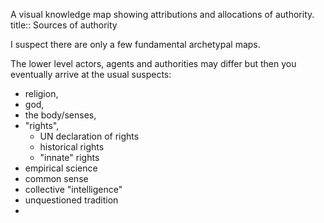 A visual knowledge map showing attributions and allocations of authority. 
title:: Sources of authority

I suspect there are only a few fundamental archetypal maps. 

The lower level actors, agents and authorities may differ but then you eventually arrive at the usual suspects:

- religion,
- god,
- the body/senses,
- "rights",
	- UN declaration of rights
	- historical rights
	- "innate" rights
- empirical science
- common sense
- collective "intelligence"
- unquestioned tradition
-